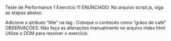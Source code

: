 Teste de Performance 1
Exercício 11
ENUNCIADO:
No arquivo script.js, siga as etapas abaixo:

Adicione o atributo “title” na tag <img>:
Coloque o conteúdo como “grãos de café”
OBSERVAÇÕES:
Não faça as alterações manualmente no arquivo index.html
Utilize o DOM para resolver o exercício

